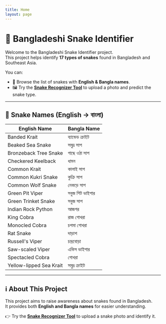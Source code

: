 ```yaml
---
title: Home
layout: page
---
```


# 🐍 Bangladeshi Snake Identifier

Welcome to the Bangladeshi Snake Identifier project.  
This project helps identify **17 types of snakes** found in Bangladesh and Southeast Asia.  

You can:
- 📖 Browse the list of snakes with **English & Bangla names**.  
- 🖼️ Try the **[Snake Recognizer Tool](bangladeshi_snake_recognizer.html)** to upload a photo and predict the snake type.

---

## 🐍 Snake Names (English → বাংলা)

| English Name               | Bangla Name             |
|-----------------------------|------------------------|
| Banded Krait                | ব্যান্ডেড ক্রাইট        |
| Beaked Sea Snake            | সমুদ্র সাপ             |
| Bronzeback Tree Snake       | গাছে ওঠা সাপ          |
| Checkered Keelback          | ধামন                   |
| Common Krait                | কালাই সাপ              |
| Common Kukri Snake          | কুক্রি সাপ             |
| Common Wolf Snake           | নেকড়ে সাপ             |
| Green Pit Viper             | সবুজ পিট ভাইপার        |
| Green Trinket Snake         | সবুজ সাপ               |
| Indian Rock Python          | আজগর                   |
| King Cobra                  | রাজ গোখরা             |
| Monocled Cobra              | চশমা গোখরা            |
| Rat Snake                   | দাড়াশ                  |
| Russell's Viper             | চন্দ্রবোড়া            |
| Saw-scaled Viper            | একিস ভাইপার           |
| Spectacled Cobra            | গোখরা                  |
| Yellow-lipped Sea Krait     | সমুদ্র ক্রাইট          |

---

## ℹ️ About This Project
This project aims to raise awareness about snakes found in Bangladesh.  
It provides both **English and Bangla names** for easier understanding.  

👉 Try the **[Snake Recognizer Tool](bangladeshi_snake_recognizer.html)** to upload a snake photo and identify it.
